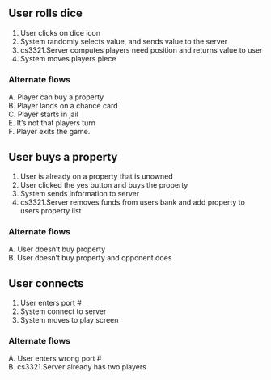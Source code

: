## User rolls dice  
1. User clicks on dice icon  
2. System randomly selects value, and sends value to the server  
3. cs3321.Server computes players need position and returns value to user  
4. System moves players piece  
### Alternate flows  
A. Player can buy a property   
B. Player lands on a chance card   
C. Player starts in jail  
E. It’s not that players turn  
F. Player exits the game.  

## User buys a property   
1. User is already on a property that is unowned  
2. User clicked the yes button and buys the property  
3. System sends information to server  
4. cs3321.Server removes funds from users bank and add property to users property list  
### Alternate flows  
A. User doesn’t buy property  
B. User doesn’t buy property and opponent does  

## User connects  
1. User enters port #  
2. System connect to server  
3. System moves to play screen  
### Alternate flows   
A. User enters wrong port #  
B. cs3321.Server already has two players  
